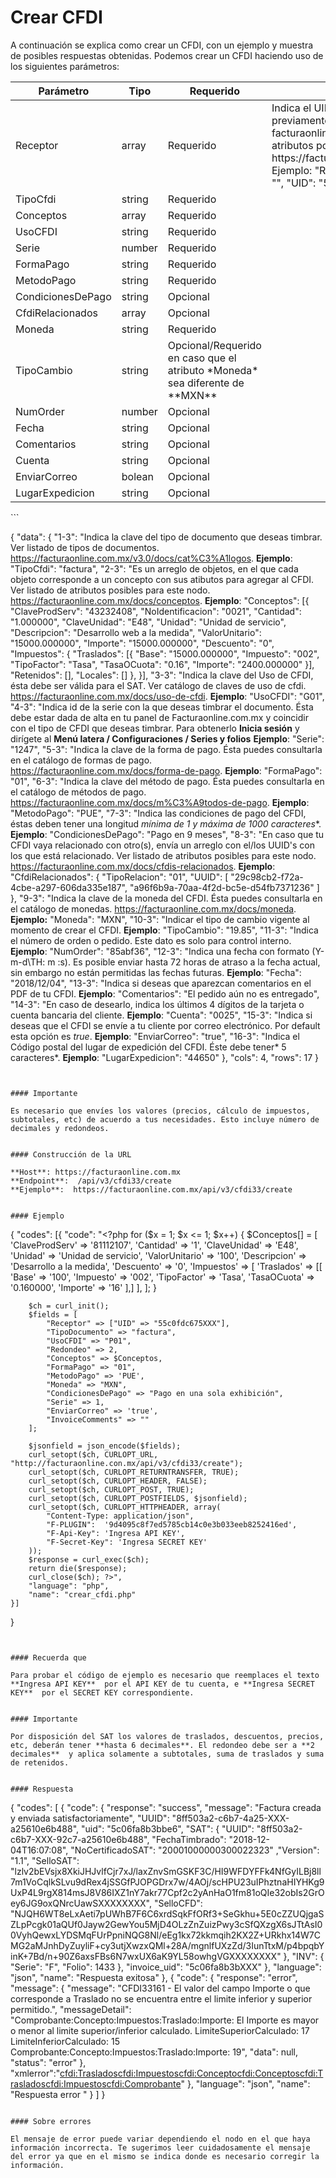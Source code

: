 # Crear CFDI

A continuación se explica como crear un CFDI, con un ejemplo y  muestra de posibles respuestas obtenidas.
Podemos crear un CFDI haciendo uso de los siguientes parámetros:

<table>
    <thead>
        <tr>
            <th>Parámetro</th>
            <th>Tipo</th>
            <th>Requerido</th>
            <th>Detalles</th>
        </tr>
    <thead>
    <tbody>
        <tr>
            <td>Receptor</td>
            <td>array</td>
            <td>Requerido</td>
            <td>Indica el UID del receptor/cliente previamente creado en facturaonline.com.mx.
            Ver listado de atributos posibles para este nodo. https://facturaonline.com.mx/docs/receptor.
            Ejemplo: "Receptor": {
                "ResidenciaFiscal": "",
                "UID": "55c0fdc67593d"
            }</td>
        </tr>
        <tr>
            <td>TipoCfdi</td>
            <td>string</td>
            <td>Requerido</td>
            <td></td>
        </tr>
        <tr>
            <td>Conceptos</td>
            <td>array</td>
            <td>Requerido</td>
            <td></td>
        </tr>
        <tr>
            <td>UsoCFDI</td>
            <td>string</td>
            <td>Requerido</td>
            <td></td>
        </tr>
        <tr>
            <td>Serie</td>
            <td>number</td>
            <td>Requerido</td>
            <td></td>
        </tr>
        <tr>
            <td>FormaPago</td>
            <td>string</td>
            <td>Requerido</td>
            <td></td>
        </tr>
        <tr>
            <td>MetodoPago</td>
            <td>string</td>
            <td>Requerido</td>
            <td></td>
        </tr>
        <tr>
            <td>CondicionesDePago</td>
            <td>string</td>
            <td>Opcional</td>
            <td></td>
        </tr>
        <tr>
            <td>CfdiRelacionados</td>
            <td>array</td>
            <td>Opcional</td>
            <td></td>
        </tr>
        <tr>
            <td>Moneda</td>
            <td>string</td>
            <td>Requerido</td>
            <td></td>
        </tr>
        <tr>
            <td>TipoCambio</td>
            <td>string</td>
            <td>Opcional/Requerido en caso que el atributo *Moneda*  sea diferente de **MXN**</td>
            <td></td>
        </tr>
        <tr>
            <td>NumOrder</td>
            <td>number</td>
            <td>Opcional</td>
            <td></td>
        </tr>
        <tr>
            <td>Fecha</td>
            <td>string</td>
            <td>Opcional</td>
            <td></td>
        </tr>
        <tr>
            <td>Comentarios</td>
            <td>string</td>
            <td>Opcional</td>
            <td></td>
        </tr>
        <tr>
            <td>Cuenta</td>
            <td>string</td>
            <td>Opcional</td>
            <td></td>
        </tr>
        <tr>
            <td>EnviarCorreo</td>
            <td>bolean</td>
            <td>Opcional</td>
            <td></td>
        </tr>
        <tr>
            <td>LugarExpedicion</td>
            <td>string</td>
            <td>Opcional</td>
            <td></td>
        </tr>
    </tbody>
</table>
```

{
    "data": {
        "1-3": "Indica la clave del tipo de documento que deseas timbrar.
        Ver listado de tipos de documentos. https://facturaonline.com.mx/v3.0/docs/cat%C3%A1logos.
        **Ejemplo**: "TipoCfdi": "factura",
        "2-3": "Es un arreglo de objetos, en el que cada objeto corresponde a un concepto con sus atibutos para agregar al CFDI.
        Ver listado de atributos posibles para este nodo. https://facturaonline.com.mx/docs/conceptos.
        **Ejemplo**: "Conceptos": [{
            "ClaveProdServ": "43232408",
            "NoIdentificacion": "0021",
            "Cantidad": "1.000000",
            "ClaveUnidad": "E48",
            "Unidad": "Unidad de servicio",
            "Descripcion": "Desarrollo web a la medida",
            "ValorUnitario": "15000.000000",
            "Importe": "15000.000000",
            "Descuento": "0",
            "Impuestos": {
                "Traslados": [{
                    "Base": "15000.000000",
                    "Impuesto":  "002",
                    "TipoFactor": "Tasa",
                    "TasaOCuota": "0.16",
                    "Importe": "2400.000000"
                }],
                "Retenidos": [],
                "Locales": []
            },
        }],
        "3-3": "Indica la clave del Uso de CFDI, ésta debe ser válida para el SAT.
        Ver catálogo de claves de uso de cfdi. https://facturaonline.com.mx/docs/uso-de-cfdi.
        **Ejemplo**: "UsoCFDI": "G01",
        "4-3": "Indica id de la serie con la que deseas timbrar el documento. Ésta debe estar dada de alta en tu panel de Facturaonline.com.mx y coincidir con el tipo de CFDI que deseas timbrar.
        Para obtenerlo  **Inicia sesión**  y dirígete al  **Menú latera / Configuraciones / Series y folios​** **Ejemplo**:  "Serie": "1247",
        "5-3": "Indica la clave de la forma de pago.
        Ésta puedes consultarla en el catálogo de formas de pago. https://facturaonline.com.mx/docs/forma-de-pago.
        **Ejemplo**: "FormaPago": "01",
        "6-3": "Indica la clave del método de pago.
        Ésta puedes consultarla en el catálogo de métodos de pago. https://facturaonline.com.mx/docs/m%C3%A9todos-de-pago.
        **Ejemplo**:  "MetodoPago": "PUE",
        "7-3": "Indica las condiciones de pago del CFDI, éstas deben tener una longitud **mínima de 1 y máxima de 1000* caracteres**.
        **Ejemplo**: "CondicionesDePago": "Pago en 9 meses",
        "8-3": "En caso que tu CFDI vaya relacionado con otro(s), envía un arreglo con el/los UUID's con los que está relacionado.
        Ver listado de atributos posibles para este nodo. https://facturaonline.com.mx/docs/cfdis-relacionados.
        **Ejemplo**: "CfdiRelacionados": {
            "TipoRelacion": "01",
            "UUID": [
                "29c98cb2-f72a-4cbe-a297-606da335e187",
                "a96f6b9a-70aa-4f2d-bc5e-d54fb7371236"
            ]
        },
        "9-3": "Indica la clave de la moneda del CFDI.
        Ésta puedes consultarla en el catálogo de monedas. https://facturaonline.com.mx/docs/moneda.
        **Ejemplo:** "Moneda": "MXN",
        "10-3": "Indicar el tipo de cambio vigente al momento de crear el CFDI.
        **Ejemplo**: "TipoCambio": "19.85",
        "11-3": "Indica el número de orden o pedido. Este dato es solo para control interno.
        **Ejemplo**: "NumOrder": "85abf36",
        "12-3": "Indica una fecha con formato (Y-m-d\\TH: m :s). Es posible enviar hasta 72 horas de atraso a la fecha actual, sin embargo no están permitidas las fechas futuras.
        **Ejemplo**: "Fecha": "2018/12/04",
        "13-3": "Indica si deseas que aparezcan comentarios en el PDF de tu CFDI.
        **Ejemplo**: "Comentarios": "El pedido aún no es entregado",
        "14-3": "En caso de desearlo, indica  los últimos 4 dígitos de la tarjeta o cuenta bancaria del cliente.
        **Ejemplo**: "Cuenta": "0025",
        "15-3": "Indica si deseas que el CFDI se envíe a tu cliente por correo electrónico. Por default esta opción es *true*.
        **Ejemplo**: "EnviarCorreo": "true",
        "16-3": "Indica el Código postal del lugar de expedición del CFDI. Éste debe tener* 5 caracteres*.
        **Ejemplo**: "LugarExpedicion": "44650"
    },
    "cols": 4,
    "rows": 17
}

```


#### Importante

Es necesario que envíes los valores (precios, cálculo de impuestos, subtotales, etc) de acuerdo a tus necesidades. Esto incluye número de decimales y redondeos.


#### Construcción de la URL

**Host**: https://facturaonline.com.mx
**Endpoint**:  /api/v3/cfdi33/create
**Ejemplo**:  https://facturaonline.com.mx/api/v3/cfdi33/create


#### Ejemplo

```

{
    "codes": [{
        "code": "<?php for ($x = 1; $x <= 1; $x++) {
            $Conceptos[] = [
                'ClaveProdServ' => '81112107',
                'Cantidad' => '1',
                'ClaveUnidad' => 'E48',
                'Unidad' => 'Unidad de servicio',
                'ValorUnitario' => '100',
                'Descripcion' => 'Desarrollo a la medida',
                'Descuento' => '0',
                'Impuestos' => [
                    'Traslados' => [[
                        'Base' => '100',
                        'Impuesto' => '002',
                        'TipoFactor' => 'Tasa',
                        'TasaOCuota' => '0.160000',
                        'Importe' => '16'
                    ],]
                ],
            ];
        }

        $ch = curl_init();
        $fields = [
            "Receptor" => ["UID" => "55c0fdc675XXX"],
            "TipoDocumento" => "factura",
            "UsoCFDI" => "P01",
            "Redondeo" => 2,
            "Conceptos" => $Conceptos,
            "FormaPago" => "01",
            "MetodoPago" => 'PUE',
            "Moneda" => "MXN",
            "CondicionesDePago" => "Pago en una sola exhibición",
            "Serie" => 1,
            "EnviarCorreo" => 'true',
            "InvoiceComments" => ""
        ];

        $jsonfield = json_encode($fields);
        curl_setopt($ch, CURLOPT_URL, "http://facturaonline.con.mx/api/v3/cfdi33/create");
        curl_setopt($ch, CURLOPT_RETURNTRANSFER, TRUE);
        curl_setopt($ch, CURLOPT_HEADER, FALSE);
        curl_setopt($ch, CURLOPT_POST, TRUE);
        curl_setopt($ch, CURLOPT_POSTFIELDS, $jsonfield);
        curl_setopt($ch, CURLOPT_HTTPHEADER, array(
            "Content-Type: application/json",
            "F-PLUGIN":  '9d4095c8f7ed5785cb14c0e3b033eeb8252416ed',
            "F-Api-Key": 'Ingresa API KEY',
            "F-Secret-Key": 'Ingresa SECRET KEY'
        ));
        $response = curl_exec($ch);
        return die($response);
        curl_close($ch); ?>",
        "language": "php",
        "name": "crear_cfdi.php"
    }]
}

```


#### Recuerda que

Para probar el código de ejemplo es necesario que reemplaces el texto  **Ingresa API KEY**  por el API KEY de tu cuenta, e **Ingresa SECRET KEY**  por el SECRET KEY correspondiente.


#### Importante

Por disposición del SAT los valores de traslados, descuentos, precios, etc, deberán tener **hasta 6 decimales**. El redondeo debe ser a **2 decimales**  y aplica solamente a subtotales, suma de traslados y suma de retenidos.


#### Respuesta

```

{
    "codes": [
        {
            "code": {
                "response": "success",
                "message": "Factura creada y enviada satisfactoriamente",
                "UUID": "8ff503a2-c6b7-4a25-XXX-a25610e6b488",
                "uid": "5c06fa8b3bbe6",
                "SAT": {
                    "UUID": "8ff503a2-c6b7-XXX-92c7-a25610e6b488",
                    "FechaTimbrado": "2018-12-04T16:07:08",
                    "NoCertificadoSAT": "20001000000300022323"
                    ,"Version": "1.1",
                    "SelloSAT": "lzlv2bEVsjx8XkiJHJvlfCjr7xJ/laxZnvSmGSKF3C/HI9WFDYFFk4NfGyILBj8ll7m1VoCqlkSLvu9dRex4jSSGfPJOPGDrx7w/4AOj/scHPU23uIPhztnaHIYHKg9UxP4L9rgX814msJ8V86IXZ1nY7akr77Cpf2c2yAnHaO1fm81oQIe32obIs2GrOey6JG9oxQNrcUawSXXXXXXXX",
                    "SelloCFD": "NJQH6WT8eLxAeti7pUWhB7F6C6xrdSqkFfORf3+SeGkhu+5E0cZZUQjgaSZLpPcgk01aQUf0Jayw2GewYou5MjD4OLzZnZuizPwy3cSfQXzgX6sJTtAsI00VyhQewxLYDSMqFUrPpniNQG8Nl/eEg1kx72kkmqih2KX2Z+URkhx14W7CMG2aMJnhDyZuyliF+cy3utjXwzxQMl+28A/mgnlfUXzZd/3IunTtxM/p4bpqbYinK+7Bd/n+90Z6axsFBs6N7wxUX6aK9YL58owhgVGXXXXXXXX"
                },
                "INV": {
                    "Serie": "F",
                    "Folio": 1433
                },
                "invoice_uid": "5c06fa8b3bXXX"
            },
            "language": "json",
            "name": "Respuesta exitosa"
        },
        {
            "code": {
                "response": "error",
                "message": {
                    "message": "CFDI33161 - El valor del campo Importe o que corresponde a Traslado no se encuentra entre el limite inferior y superior permitido.",
                    "messageDetail": "Comprobante:Concepto:Impuestos:Traslado:Importe: El Importe es mayor o menor al limite superior/inferior calculado. LimiteSuperiorCalculado: 17 LimiteInferiorCalculado: 15 Comprobante:Concepto:Impuestos:Traslado:Importe: 19",
                    "data": null,
                    "status": "error"
                },
                "xmlerror":"<cfdi:Traslados><cfdi:Impuestos><cfdi:Concepto><cfdi:Conceptos><cfdi:Traslados><cfdi:Impuestos><cfdi:Comprobante>"
            },
            "language": "json",
            "name": "Respuesta error "
        }
    ]
}

```

#### Sobre errores

El mensaje de error puede variar dependiendo el nodo en el que haya información incorrecta. Te sugerimos leer cuidadosamente el mensaje del error ya que en el mismo se indica donde es necesario corregir la información.
